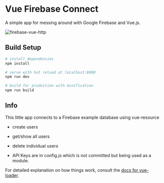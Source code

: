 # Vue Firebase Connect

A simple app for messing around with Google Firebase and Vue.js.

![firebase-vue-http](https://user-images.githubusercontent.com/1487071/35468741-6f069b42-02d9-11e8-9256-cf7958dee947.gif)

## Build Setup

``` bash
# install dependencies
npm install

# serve with hot reload at localhost:8080
npm run dev

# build for production with minification
npm run build
```

## Info

This little app connects to a Firebase example database using vue-resource
* create users
* get/show all users
* delete individual users

* API Keys are in config.js which is not committed but being used as a module.

For detailed explanation on how things work, consult the [docs for vue-loader](http://vuejs.github.io/vue-loader).
